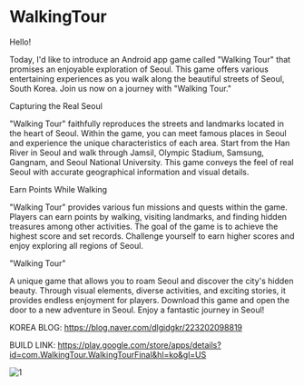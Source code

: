 # WalkingTour

Hello!

Today, I'd like to introduce an Android app game called "Walking Tour" that promises an enjoyable exploration of Seoul.
This game offers various entertaining experiences as you walk along the beautiful streets of Seoul, South Korea.
Join us now on a journey with "Walking Tour."


Capturing the Real Seoul

"Walking Tour" faithfully reproduces the streets and landmarks located in the heart of Seoul.
Within the game, you can meet famous places in Seoul and experience the unique characteristics of each area.
Start from the Han River in Seoul and walk through Jamsil, Olympic Stadium, Samsung, Gangnam, and Seoul National University.
This game conveys the feel of real Seoul with accurate geographical information and visual details.


Earn Points While Walking

"Walking Tour" provides various fun missions and quests within the game.
Players can earn points by walking, visiting landmarks, and finding hidden treasures among other activities.
The goal of the game is to achieve the highest score and set records.
Challenge yourself to earn higher scores and enjoy exploring all regions of Seoul.


"Walking Tour"

A unique game that allows you to roam Seoul and discover the city's hidden beauty.
Through visual elements, diverse activities, and exciting stories, it provides endless enjoyment for players.
Download this game and open the door to a new adventure in Seoul. Enjoy a fantastic journey in Seoul!


KOREA BLOG: https://blog.naver.com/dlgidgkr/223202098819

BUILD LINK: https://play.google.com/store/apps/details?id=com.WalkingTour.WalkingTourFinal&hl=ko&gl=US

![1](https://github.com/FineAp/WalkingTour/assets/143973266/de5535e4-6765-4c9e-b8d6-78fd00780087)
